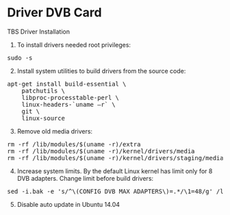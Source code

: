# Driver DVB Card
TBS Driver Installation
<br>
1. To install drivers needed root privileges:
<pre>sudo -s</pre>
2. Install system utilities to build drivers from the source code:
<pre>apt-get install build-essential \
    patchutils \
    libproc-processtable-perl \
    linux-headers-`uname –r` \
    git \
    linux-source</pre>
3. Remove old media drivers:
<pre>rm -rf /lib/modules/$(uname -r)/extra
rm -rf /lib/modules/$(uname -r)/kernel/drivers/media
rm -rf /lib/modules/$(uname -r)/kernel/drivers/staging/media</pre>
4. Increase system limits. By the default Linux kernel has limit only for 8 DVB adapters. Change limit before build drivers:
<pre>sed -i.bak -e 's/^\(CONFIG_DVB_MAX_ADAPTERS\)=.*/\1=48/g' /lib/modules/$(uname -r)/build/.config</pre>
5. Disable auto update in Ubuntu 14.04
<pre></pre>

